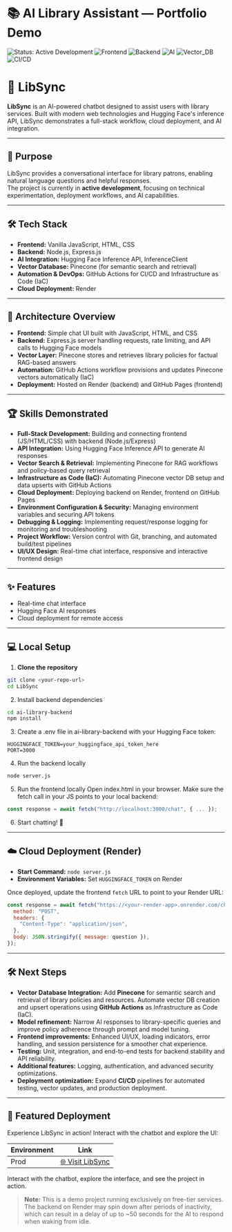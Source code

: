 # 📚 AI Library Assistant — Portfolio Demo

![Status: Active Development](https://img.shields.io/badge/Status-Active_Development-brightgreen)
![Frontend](https://img.shields.io/badge/Frontend-GitHub_Pages-blue)
![Backend](https://img.shields.io/badge/Backend-Render-purple)
![AI](https://img.shields.io/badge/AI-HuggingFace-yellow)
![Vector_DB](https://img.shields.io/badge/Vector_DB-Pinecone-teal)
![CI/CD](https://img.shields.io/badge/CI%2FCD-GitHub_Actions-lightgrey)


# 🚀 LibSync

**LibSync** is an AI-powered chatbot designed to assist users with library services. Built with modern web technologies and Hugging Face's inference API, LibSync demonstrates a full-stack workflow, cloud deployment, and AI integration.

---

## 🎯 Purpose

LibSync provides a conversational interface for library patrons, enabling natural language questions and helpful responses.  
The project is currently in **active development**, focusing on technical experimentation, deployment workflows, and AI capabilities.

---

## 🛠️ Tech Stack

- **Frontend:** Vanilla JavaScript, HTML, CSS  
- **Backend:** Node.js, Express.js  
- **AI Integration:** Hugging Face Inference API, InferenceClient  
- **Vector Database:** Pinecone (for semantic search and retrieval)  
- **Automation & DevOps:** GitHub Actions for CI/CD and Infrastructure as Code (IaC)  
- **Cloud Deployment:** Render

---

## 🧩 Architecture Overview

- **Frontend:** Simple chat UI built with JavaScript, HTML, and CSS  
- **Backend:** Express.js server handling requests, rate limiting, and API calls to Hugging Face models  
- **Vector Layer:** Pinecone stores and retrieves library policies for factual RAG-based answers  
- **Automation:** GitHub Actions workflow provisions and updates Pinecone vectors automatically (IaC)  
- **Deployment:** Hosted on Render (backend) and GitHub Pages (frontend)  

---

## 🏆 Skills Demonstrated

- **Full-Stack Development:** Building and connecting frontend (JS/HTML/CSS) with backend (Node.js/Express)  
- **API Integration:** Using Hugging Face Inference API to generate AI responses  
- **Vector Search & Retrieval:** Implementing Pinecone for RAG workflows and policy-based query retrieval  
- **Infrastructure as Code (IaC):** Automating Pinecone vector DB setup and data upserts with GitHub Actions  
- **Cloud Deployment:** Deploying backend on Render, frontend on GitHub Pages  
- **Environment Configuration & Security:** Managing environment variables and securing API tokens  
- **Debugging & Logging:** Implementing request/response logging for monitoring and troubleshooting  
- **Project Workflow:** Version control with Git, branching, and automated build/test pipelines  
- **UI/UX Design:** Real-time chat interface, responsive and interactive frontend design  

---

## ✨ Features

- Real-time chat interface  
- Hugging Face AI responses  
- Cloud deployment for remote access  

---

## 💻 Local Setup

1. **Clone the repository**  

```bash
git clone <your-repo-url>
cd LibSync
```

2. Install backend dependencies

```bash
cd ai-library-backend
npm install
```

3. Create a .env file in ai-library-backend with your Hugging Face token:

```
HUGGINGFACE_TOKEN=your_huggingface_api_token_here
PORT=3000
```

4. Run the backend locally

```bash
node server.js
```

5. Run the frontend locally
Open index.html in your browser. Make sure the fetch call in your JS points to your local backend:

```JavaScript
const response = await fetch("http://localhost:3000/chat", { ... });
```

6. Start chatting! 💬

---

## ☁️ Cloud Deployment (Render)

- **Start Command:** `node server.js`  
- **Environment Variables:** Set `HUGGINGFACE_TOKEN` on Render  

Once deployed, update the frontend `fetch` URL to point to your Render URL:

```JavaScript
const response = await fetch("https://<your-render-app>.onrender.com/chat", {
  method: "POST",
  headers: {
    "Content-Type": "application/json",
  },
  body: JSON.stringify({ message: question }),
});
```
---

## 🛠️ Next Steps

- **Vector Database Integration:** Add **Pinecone** for semantic search and retrieval of library policies and resources. Automate vector DB creation and upsert operations using **GitHub Actions** as Infrastructure as Code (IaC).  
- **Model refinement:** Narrow AI responses to library-specific queries and improve policy adherence through prompt and model tuning.  
- **Frontend improvements:** Enhanced UI/UX, loading indicators, error handling, and session persistence for a smoother chat experience.  
- **Testing:** Unit, integration, and end-to-end tests for backend stability and API reliability.  
- **Additional features:** Logging, authentication, and advanced security optimizations.  
- **Deployment optimization:** Expand **CI/CD** pipelines for automated testing, vector updates, and production deployment.  


---

## 🚀 Featured Deployment

Experience LibSync in action! Interact with the chatbot and explore the UI:

| Environment | Link |
|-------------|------|
| Prod | [🌐 Visit LibSync](https://your-username.github.io/your-repo-name/) |

Interact with the chatbot, explore the interface, and see the project in action.  

> **Note:** This is a demo project running exclusively on free-tier services. The backend on Render may spin down after periods of inactivity, which can result in a delay of up to ~50 seconds for the AI to respond when waking from idle.


